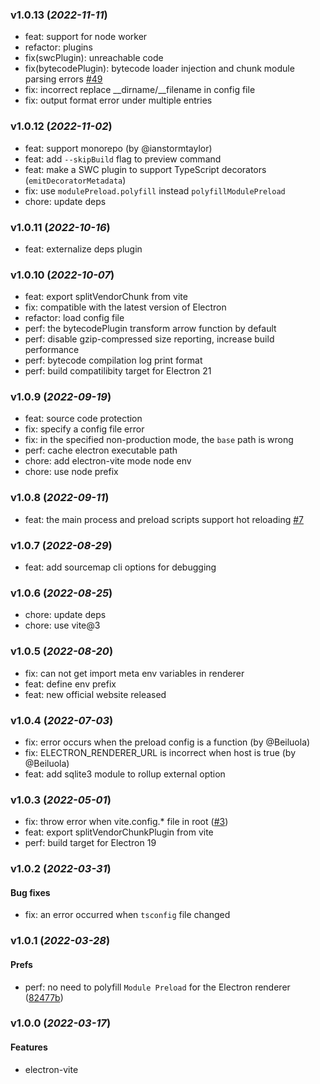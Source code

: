 ### v1.0.13 (_2022-11-11_)

- feat: support for node worker
- refactor: plugins
- fix(swcPlugin): unreachable code
- fix(bytecodePlugin): bytecode loader injection and chunk module parsing errors [#49](https://github.com/alex8088/electron-vite/issues/49)
- fix: incorrect replace __dirname/__filename in config file
- fix: output format error under multiple entries

### v1.0.12 (_2022-11-02_)

- feat: support monorepo (by @ianstormtaylor)
- feat: add `--skipBuild` flag to preview command
- feat: make a SWC plugin to support TypeScript decorators (`emitDecoratorMetadata`)
- fix: use `modulePreload.polyfill` instead `polyfillModulePreload`
- chore: update deps

### v1.0.11 (_2022-10-16_)

- feat: externalize deps plugin

### v1.0.10 (_2022-10-07_)

- feat: export splitVendorChunk from vite
- fix: compatible with the latest version of Electron
- refactor: load config file
- perf: the bytecodePlugin transform arrow function by default
- perf: disable gzip-compressed size reporting, increase build performance
- perf: bytecode compilation log print format
- perf: build compatilibity target for Electron 21

### v1.0.9 (_2022-09-19_)

- feat: source code protection
- fix: specify a config file error
- fix: in the specified non-production mode, the `base` path is wrong
- perf: cache electron executable path
- chore: add electron-vite mode node env
- chore: use node prefix

### v1.0.8 (_2022-09-11_)

- feat: the main process and preload scripts support hot reloading [#7](https://github.com/alex8088/electron-vite/issues/7)

### v1.0.7 (_2022-08-29_)

- feat: add sourcemap cli options for debugging

### v1.0.6 (_2022-08-25_)

- chore: update deps
- chore: use vite@3

### v1.0.5 (_2022-08-20_)

- fix: can not get import meta env variables in renderer
- feat: define env prefix
- feat: new official website released

### v1.0.4 (_2022-07-03_)

- fix: error occurs when the preload config is a function (by @Beiluola)
- fix: ELECTRON_RENDERER_URL is incorrect when host is true (by @Beiluola)
- feat: add sqlite3 module to rollup external option

### v1.0.3 (_2022-05-01_)

- fix: throw error when vite.config.\* file in root ([#3](https://github.com/alex8088/electron-vite/issues/3))
- feat: export splitVendorChunkPlugin from vite
- perf: build target for Electron 19

### v1.0.2 (_2022-03-31_)

#### Bug fixes

- fix: an error occurred when `tsconfig` file changed

### v1.0.1 (_2022-03-28_)

#### Prefs

- perf: no need to polyfill `Module Preload` for the Electron renderer ([82477b](https://github.com/alex8088/electron-vite/commit/82477b))

### v1.0.0 (_2022-03-17_)

#### Features

- electron-vite
